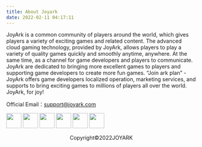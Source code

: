 ```yaml
---
title: About Joyark
date: 2022-02-11 04:17:11
---
```

JoyArk is a common community of players around the world, which gives players a variety of exciting games and related content. The advanced cloud gaming technology, provided by JoyArk, allows players to play a variety of quality games quickly and smoothly anytime, anywhere. At the same time, as a channel for game developers and players to communicate. JoyArk are dedicated to bringing more excellent games to players and supporting game developers to create more fun games. “Join ark plan” - JoyArk offers game developers localized operation, marketing services, and supports to bring exciting games to millions of players all over the world. JoyArk, for joy!

Official Email：[support@joyark.com](mailto:support@joyark.com)

<div>
<!--facebook-->
<a href="https://www.facebook.com/JoyArkCloudGaming" rel="some text"><img src="/images/fb.png" alt="" width="40px" /></a>
<!--instagram-->
<a href="https://www.instagram.com/joyarkcloudgaming" rel="some text"><img src="/images/ins.png" alt="" width="40px" /></a>
<!--tiktok-->
<a href="https://www.tiktok.com/@joyarkcloudgaming?lang=en" rel="some text"><img src="/images/tiktok.png" alt="" width="40px" /></a>
<!--youtube-->
<a href="https://www.youtube.com/channel/UCFFg_CjVN84-Gi7uoHAy4wg" rel="some text"><img src="/images/youtube.png" alt="" width="40px" /></a>
<!--iscord-->
<a href="https://discord.gg/B9Gs3j9b" rel="some text"><img src="/images/dis.png" alt="" width="40px" /></a>
<!--iscord-->
<a href="https://twitter.com/JoyArkGames" rel="some text"><img src="/images/tw.png" alt="" width="40px" /></a>
</div>

<p align="center">Copyright©2022JOYARK</p>